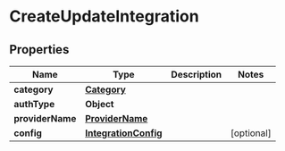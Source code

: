 # CreateUpdateIntegration

## Properties
Name | Type | Description | Notes
------------ | ------------- | ------------- | -------------
**category** | [**Category**](Category.md) |  | 
**authType** | **Object** |  | 
**providerName** | [**ProviderName**](ProviderName.md) |  | 
**config** | [**IntegrationConfig**](IntegrationConfig.md) |  |  [optional]
